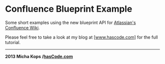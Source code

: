 # Confluence Blueprint Example

Some short examples using the new blueprint API for [Atlassian's Confluence Wiki].

Please feel free to take a look at my blog at [www.hascode.com] for the full tutorial.

----

**2013 Micha Kops /[hasCode.com]**

   [hascode.com]:http://www.hascode.com/
   [www.hascode.com]:http://www.hascode.com/
   [Atlassian's Confluence Wiki]:http://atlassian.com/software/confluence/